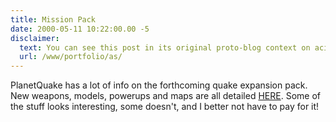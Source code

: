 ```yaml
---
title: Mission Pack
date: 2000-05-11 10:22:00.00 -5
disclaimer:
  text: You can see this post in its original proto-blog context on acid*sun, the website I made for the first quake3 clan I was in.
  url: /www/portfolio/as/
---
```


PlanetQuake has a lot of info on the forthcoming quake expansion pack. New weapons, models, powerups and maps are all detailed [HERE](http://planetquake.com/quake3/missionpack/preview_a.shtml). Some of the stuff looks interesting, some doesn't, and I better not have to pay for it!

